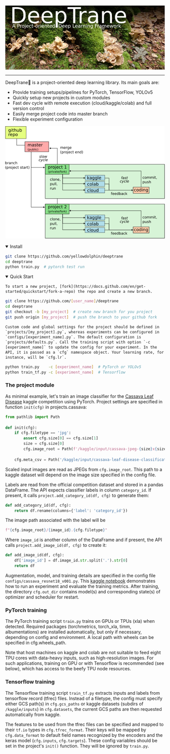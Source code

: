 ![DeepTrane Logo](docs/readme_logo.png)

--------------------------------------------------------------------------------

DeepTrane🎷 is a project-oriented deep learning library. Its main goals are:
- Provide training setups/pipelines for PyTorch, TensorFlow, YOLOv5
- Quickly setup new projects in custom modules
- Fast dev cycle with remote execution (cloud/kaggle/colab) and full version control
- Easily merge project code into master branch
- Flexible experiment configuration

![Dev Scheme](docs/po_scheme.png)

<details open>
	<summary>Install</summary>

```bash
git clone https://github.com/yellowdolphin/deeptrane
cd deeptrane
python train.py  # pytorch test run
```

</details>

<details open>
	<summary>Quick Start</summary>

	To start a new project, [fork](https://docs.github.com/en/get-started/quickstart/fork-a-repo) the repo and create a new branch.

```bash
git clone https://github.com/[user_name]/deeptrane
cd deeptrane
git checkout -b [my_project]  # create new branch for you project
git push origin [my_project]  # push the branch to your github fork
```

	Custom code and global settings for the project should be defined in `projects/[my_project].py`, whereas experiments can be configured in `configs/[experiment_name].py`. The default configuration is `projects/defaults.py`. Call the training script with option `-c [experiment_name]` to update the config for your experiment. In the API, it is passed as a `cfg` namespace object. Your learning rate, for instance, will be `cfg.lr`.

```bash
python train.py    -c [experiment_name]  # PyTorch or YOLOv5
python train_tf.py -c [experiment_name]  # Tensorflow
```

### The project module

As minimal example, let's train an image classifier for the [Cassava Leaf Disease](https://www.kaggle.com/competitions/cassava-leaf-disease-classification) kaggle competition using PyTorch. Project settings are specified in function `init(cfg)` in projects.cassava:

```python
from pathlib import Path

def init(cfg):
    if cfg.filetype == 'jpg':
        assert cfg.size[0] == cfg.size[1]
        size = cfg.size[0]
        cfg.image_root = Path(f'/kaggle/input/cassava-jpeg-{size}x{size}/kaggle/train_images_jpeg')

    cfg.meta_csv = Path('/kaggle/input/cassava-leaf-disease-classification/train.csv')
```

Scaled input images are read as JPEGs from `cfg.image_root`. This path to a kaggle dataset will depend on the image size specified in the config file. 

Labels are read from the official competition dataset and stored in a pandas DataFrame. The API expects classifier labels in column `category_id`. If present, it calls `project.add_category_id(df, cfg)` to generate them:

```python
def add_category_id(df, cfg):
    return df.rename(columns={'label': 'category_id'})

```

The image path associated with the label will be 

```python 
f"{cfg.image_root}/{image_id}.{cfg.filetype}"
```

Where `image_id` is another column of the DataFrame and if present, the API calls `project.add_image_id(df, cfg)` to create it:

```python 
def add_image_id(df, cfg):
    df['image_id'] = df.image_id.str.split('.').str[0]
    return df
```

Augmentation, model, and training details are specified in the config file `configs/cassava_resnet18_v001.py`. This [kaggle notebook](https://www.kaggle.com/code/greendolphin/cassava-deeptrane) demonstrates how to run an experiment and evaluate the training metrics. After training, the directory `cfg.out_dir` contains model(s) and corresponding state(s) of optimizer and scheduler for restart.

### PyTorch training

The PyTorch training script `train.py` trains on GPUs or TPUs (xla) when detected. Required packages (torchmetrics, torch_xla, timm, albumentations) are installed automatically, but only if necessary, depending on config and environment. A local path with wheels can be specified in cfg.wheels_path.

Note that host machines on kaggle and colab are not suitable to feed eight TPU cores with data-heavy inputs, such as high-resolution images. For such applications, training on GPU or with Tensorflow is recommended (see below), which has access to the beefy TPU node resources.

### Tensorflow training

The Tensorflow training script `train_tf.py` extracts inputs and labels from tensorflow record (tfrec) files. Instead of a filetype, the config must specify either GCS path(s) in `cfg.gcs_paths` or kaggle datasets (subdirs of `/kaggle/inputs`) in `cfg.datasets`, the current GCS paths are then requested automatically from kaggle.

The features to be used from the tfrec files can be specified and mapped to their `tf.io` types in `cfg.tfrec_format`. Their keys will be mapped by `cfg.data_format` to default field names recognized by the encoders and the keras model (`cfg.inputs`, `cfg.targets`). These config variables should be set in the project's `init()` function. They will be ignored by `train.py`.

</details>
